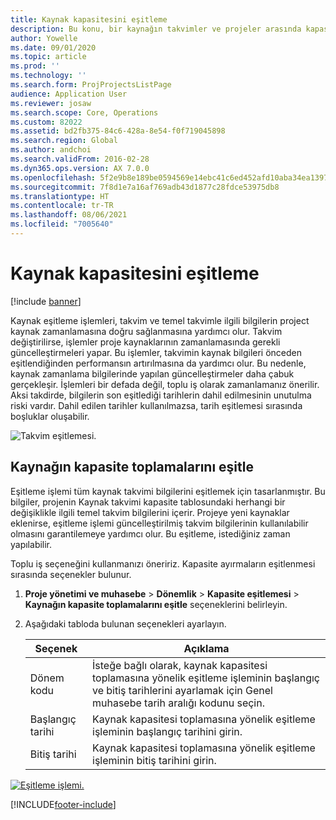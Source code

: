 ```yaml
---
title: Kaynak kapasitesini eşitleme
description: Bu konu, bir kaynağın takvimler ve projeler arasında kapasitesini eşitleme hakkında bilgi sağlar.
author: Yowelle
ms.date: 09/01/2020
ms.topic: article
ms.prod: ''
ms.technology: ''
ms.search.form: ProjProjectsListPage
audience: Application User
ms.reviewer: josaw
ms.search.scope: Core, Operations
ms.custom: 82022
ms.assetid: bd2fb375-84c6-428a-8e54-f0f719045898
ms.search.region: Global
ms.author: andchoi
ms.search.validFrom: 2016-02-28
ms.dyn365.ops.version: AX 7.0.0
ms.openlocfilehash: 5f2e9b8e189be0594569e14ebc41c6ed452afd10aba34ea1397b3e3f66cd2e96
ms.sourcegitcommit: 7f8d1e7a16af769adb43d1877c28fdce53975db8
ms.translationtype: HT
ms.contentlocale: tr-TR
ms.lasthandoff: 08/06/2021
ms.locfileid: "7005640"
---
```

# <a name="synchronize-resource-capacity"></a>Kaynak kapasitesini eşitleme

[!include [banner](../includes/banner.md)]

Kaynak eşitleme işlemleri, takvim ve temel takvimle ilgili bilgilerin project kaynak zamanlamasına doğru sağlanmasına yardımcı olur. Takvim değiştirilirse, işlemler proje kaynaklarının zamanlamasında gerekli güncelleştirmeleri yapar. Bu işlemler, takvimin kaynak bilgileri önceden eşitlendiğinden performansın artırılmasına da yardımcı olur. Bu nedenle, kaynak zamanlama bilgilerinde yapılan güncelleştirmeler daha çabuk gerçekleşir. İşlemleri bir defada değil, toplu iş olarak zamanlamanız önerilir. Aksi takdirde, bilgilerin son eşitlediği tarihlerin dahil edilmesinin unutulma riski vardır. Dahil edilen tarihler kullanılmazsa, tarih eşitlemesi sırasında boşluklar oluşabilir.

![Takvim eşitlemesi.](./media/projectresourcing04-1024x471.jpg)

## <a name="synchronize-resource-capacity-roll-ups"></a>Kaynağın kapasite toplamalarını eşitle

Eşitleme işlemi tüm kaynak takvimi bilgilerini eşitlemek için tasarlanmıştır. Bu bilgiler, projenin Kaynak takvimi kapasite tablosundaki herhangi bir değişiklikle ilgili temel takvim bilgilerini içerir. Projeye yeni kaynaklar eklenirse, eşitleme işlemi güncelleştirilmiş takvim bilgilerinin kullanılabilir olmasını garantilemeye yardımcı olur. Bu eşitleme, istediğiniz zaman yapılabilir.

Toplu iş seçeneğini kullanmanızı öneririz. Kapasite ayırmaların eşitlenmesi sırasında seçenekler bulunur.

1. **Proje yönetimi ve muhasebe** &gt; **Dönemlik** &gt; **Kapasite eşitlemesi** &gt; **Kaynağın kapasite toplamalarını eşitle** seçeneklerini belirleyin.
2. Aşağıdaki tabloda bulunan seçenekleri ayarlayın.

    | Seçenek      | Açıklama |
    |-------------|-------------|
    | Dönem kodu | İsteğe bağlı olarak, kaynak kapasitesi toplamasına yönelik eşitleme işleminin başlangıç ve bitiş tarihlerini ayarlamak için Genel muhasebe tarih aralığı kodunu seçin. |
    | Başlangıç tarihi  | Kaynak kapasitesi toplamasına yönelik eşitleme işleminin başlangıç tarihini girin. |
    | Bitiş tarihi    | Kaynak kapasitesi toplamasına yönelik eşitleme işleminin bitiş tarihini girin. |

[![Eşitleme işlemi.](./media/projectresourcing09.jpg)](./media/projectresourcing09.jpg)


[!INCLUDE[footer-include](../includes/footer-banner.md)]